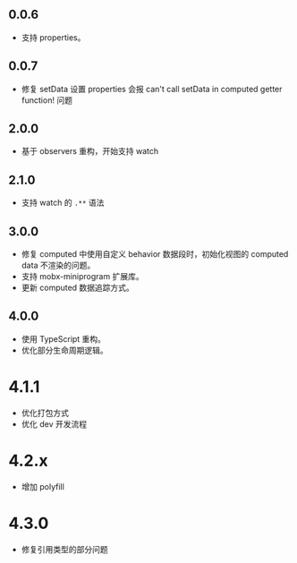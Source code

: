 ## 0.0.6

* 支持 properties。

## 0.0.7

* 修复 setData 设置 properties 会报 can't call setData in computed getter function! 问题

## 2.0.0

* 基于 observers 重构，开始支持 watch

## 2.1.0

* 支持 watch 的 `.**` 语法

## 3.0.0

* 修复 computed 中使用自定义 behavior 数据段时，初始化视图的 computed data 不渲染的问题。
* 支持 mobx-miniprogram 扩展库。
* 更新 computed  数据追踪方式。

## 4.0.0

* 使用 TypeScript 重构。
* 优化部分生命周期逻辑。

# 4.1.1

* 优化打包方式
* 优化 dev 开发流程

# 4.2.x

* 增加 polyfill

# 4.3.0

* 修复引用类型的部分问题